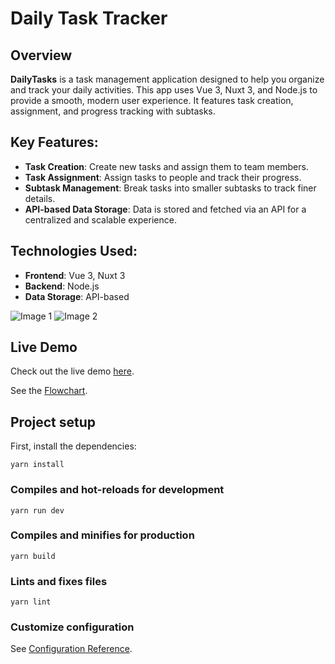 # Daily Task Tracker

## Overview

**DailyTasks** is a task management application designed to help you organize
and track your daily activities. This app uses Vue 3, Nuxt 3, and Node.js to
provide a smooth, modern user experience. It features task creation, assignment,
and progress tracking with subtasks.

## Key Features:

- **Task Creation**: Create new tasks and assign them to team members.
- **Task Assignment**: Assign tasks to people and track their progress.
- **Subtask Management**: Break tasks into smaller subtasks to track finer
  details.
- **API-based Data Storage**: Data is stored and fetched via an API for a
  centralized and scalable experience.

## Technologies Used:

- **Frontend**: Vue 3, Nuxt 3
- **Backend**: Node.js
- **Data Storage**: API-based

![Image 1](https://da-dailytasks.vercel.app/_nuxt/mobile-dashboard.DfXNeIqs.png)
![Image 2](https://da-dailytasks.vercel.app/_nuxt/mobile-viewed-tasks.BH2AWUQf.png)

## Live Demo

Check out the live demo [here](https://da-dailytasks.vercel.app).

See the
[Flowchart](https://miro.com/app/embed/uXjVKn1Mots=/?pres=1&frameId=3458764597672103699&embedId=550701287096).

## Project setup

First, install the dependencies:

```
yarn install
```

### Compiles and hot-reloads for development

```
yarn run dev
```

### Compiles and minifies for production

```
yarn build
```

### Lints and fixes files

```
yarn lint
```

### Customize configuration

See [Configuration Reference](https://cli.vuejs.org/config/).
